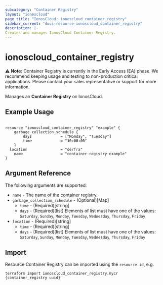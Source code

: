 ```yaml
---
subcategory: "Container Registry"
layout: "ionoscloud"
page_title: "IonosCloud: ionoscloud_container_registry"
sidebar_current: "docs-resource-ionoscloud_container_registry"
description: |-
Creates and manages IonosCloud Container Registry.
---
```


# ionoscloud_container_registry

⚠️ **Note:** Container Registry is currently in the Early Access (EA) phase. We recommend keeping usage and testing to non-production critical applications.
Please contact your sales representative or support for more information.

Manages an **Container Registry** on IonosCloud.

## Example Usage

```hcl

resource "ionoscloud_container_registry" "example" {
    garbage_collection_schedule {
        days			 = ["Monday", "Tuesday"]
        time             = "10:00:00"
    }
  location               = "de/fra"
    name		         = "container-registry-example"
}

```

## Argument Reference

The following arguments are supported:

* `name` - The name of the container registry.
* `garbage_collection_schedule` - (Optional)[Map]
    * `time` - (Required)[string]
    * `days` - (Required)[list] Elements of list must have one of the values: `Saturday`, `Sunday`, `Monday`, `Tuesday`,  `Wednesday`,  `Thursday`,  `Friday` 
* `location` - (Required)[string]
    * `time` - (Required)[string]
    * `days` - (Required)[list] Elements of list must have one of the values: `Saturday`, `Sunday`, `Monday`, `Tuesday`,  `Wednesday`,  `Thursday`,  `Friday`


## Import

Resource Container Registry can be imported using the `resource id`, e.g.

```shell
terraform import ionoscloud_container_registry.mycr {container_registry uuid}
```